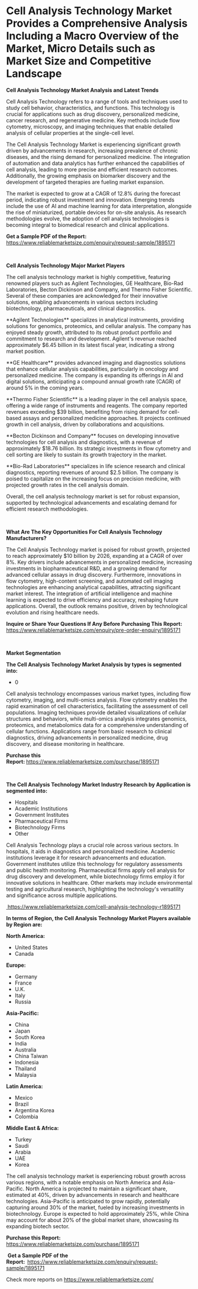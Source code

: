 <p><h1>Cell Analysis Technology Market Provides a Comprehensive Analysis Including a Macro Overview of the Market, Micro Details such as Market Size and Competitive Landscape</h1></p><p><strong>Cell Analysis Technology Market Analysis and Latest Trends</strong></p>
<p><p>Cell Analysis Technology refers to a range of tools and techniques used to study cell behavior, characteristics, and functions. This technology is crucial for applications such as drug discovery, personalized medicine, cancer research, and regenerative medicine. Key methods include flow cytometry, microscopy, and imaging techniques that enable detailed analysis of cellular properties at the single-cell level.</p><p>The Cell Analysis Technology Market is experiencing significant growth driven by advancements in research, increasing prevalence of chronic diseases, and the rising demand for personalized medicine. The integration of automation and data analytics has further enhanced the capabilities of cell analysis, leading to more precise and efficient research outcomes. Additionally, the growing emphasis on biomarker discovery and the development of targeted therapies are fueling market expansion.</p><p>The market is expected to grow at a CAGR of 12.8% during the forecast period, indicating robust investment and innovation. Emerging trends include the use of AI and machine learning for data interpretation, alongside the rise of miniaturized, portable devices for on-site analysis. As research methodologies evolve, the adoption of cell analysis technologies is becoming integral to biomedical research and clinical applications.</p></p>
<p><strong>Get a Sample PDF of the Report:&nbsp;</strong> <a href="https://www.reliablemarketsize.com/enquiry/request-sample/1895171?utm_campaign=3348&utm_medium=2&utm_source=Github&utm_content=ia&utm_term=28032025&utm_id=cell-analysis-technology">https://www.reliablemarketsize.com/enquiry/request-sample/1895171</a></p>
<p>&nbsp;</p>
<p><strong>Cell Analysis Technology Major Market Players</strong></p>
<p><p>The cell analysis technology market is highly competitive, featuring renowned players such as Agilent Technologies, GE Healthcare, Bio-Rad Laboratories, Becton Dickinson and Company, and Thermo Fisher Scientific. Several of these companies are acknowledged for their innovative solutions, enabling advancements in various sectors including biotechnology, pharmaceuticals, and clinical diagnostics.</p><p>**Agilent Technologies** specializes in analytical instruments, providing solutions for genomics, proteomics, and cellular analysis. The company has enjoyed steady growth, attributed to its robust product portfolio and commitment to research and development. Agilent's revenue reached approximately $6.45 billion in its latest fiscal year, indicating a strong market position.</p><p>**GE Healthcare** provides advanced imaging and diagnostics solutions that enhance cellular analysis capabilities, particularly in oncology and personalized medicine. The company is expanding its offerings in AI and digital solutions, anticipating a compound annual growth rate (CAGR) of around 5% in the coming years.</p><p>**Thermo Fisher Scientific** is a leading player in the cell analysis space, offering a wide range of instruments and reagents. The company reported revenues exceeding $39 billion, benefiting from rising demand for cell-based assays and personalized medicine approaches. It projects continued growth in cell analysis, driven by collaborations and acquisitions.</p><p>**Becton Dickinson and Company** focuses on developing innovative technologies for cell analysis and diagnostics, with a revenue of approximately $18.76 billion. Its strategic investments in flow cytometry and cell sorting are likely to sustain its growth trajectory in the market.</p><p>**Bio-Rad Laboratories** specializes in life science research and clinical diagnostics, reporting revenues of around $2.5 billion. The company is poised to capitalize on the increasing focus on precision medicine, with projected growth rates in the cell analysis domain.</p><p>Overall, the cell analysis technology market is set for robust expansion, supported by technological advancements and escalating demand for efficient research methodologies.</p></p>
<p>&nbsp;</p>
<p><strong>What Are The Key Opportunities For Cell Analysis Technology Manufacturers?</strong></p>
<p><p>The Cell Analysis Technology market is poised for robust growth, projected to reach approximately $10 billion by 2026, expanding at a CAGR of over 8%. Key drivers include advancements in personalized medicine, increasing investments in biopharmaceutical R&D, and a growing demand for advanced cellular assays in drug discovery. Furthermore, innovations in flow cytometry, high-content screening, and automated cell imaging technologies are enhancing analytical capabilities, attracting significant market interest. The integration of artificial intelligence and machine learning is expected to drive efficiency and accuracy, reshaping future applications. Overall, the outlook remains positive, driven by technological evolution and rising healthcare needs.</p></p>
<p><strong>Inquire or Share Your Questions If Any Before Purchasing This Report:</strong> <a href="https://www.reliablemarketsize.com/enquiry/pre-order-enquiry/1895171?utm_campaign=3348&utm_medium=2&utm_source=Github&utm_content=ia&utm_term=28032025&utm_id=cell-analysis-technology">https://www.reliablemarketsize.com/enquiry/pre-order-enquiry/1895171</a></p>
<p>&nbsp;</p>
<p><strong>Market Segmentation</strong></p>
<p><strong>The Cell Analysis Technology Market Analysis by types is segmented into:</strong></p>
<p><ul><li>0</li></ul></p>
<p><p>Cell analysis technology encompasses various market types, including flow cytometry, imaging, and multi-omics analysis. Flow cytometry enables the rapid examination of cell characteristics, facilitating the assessment of cell populations. Imaging techniques provide detailed visualizations of cellular structures and behaviors, while multi-omics analysis integrates genomics, proteomics, and metabolomics data for a comprehensive understanding of cellular functions. Applications range from basic research to clinical diagnostics, driving advancements in personalized medicine, drug discovery, and disease monitoring in healthcare.</p></p>
<p><strong>Purchase this Report:&nbsp;</strong><a href="https://www.reliablemarketsize.com/purchase/1895171?utm_campaign=3348&utm_medium=2&utm_source=Github&utm_content=ia&utm_term=28032025&utm_id=cell-analysis-technology">https://www.reliablemarketsize.com/purchase/1895171</a></p>
<p>&nbsp;</p>
<p><strong>The Cell Analysis Technology Market Industry Research by Application is segmented into:</strong></p>
<p><ul><li>Hospitals</li><li>Academic Institutions</li><li>Government Institutes</li><li>Pharmaceutical Firms</li><li>Biotechnology Firms</li><li>Other</li></ul></p>
<p><p>Cell Analysis Technology plays a crucial role across various sectors. In hospitals, it aids in diagnostics and personalized medicine. Academic institutions leverage it for research advancements and education. Government institutes utilize this technology for regulatory assessments and public health monitoring. Pharmaceutical firms apply cell analysis for drug discovery and development, while biotechnology firms employ it for innovative solutions in healthcare. Other markets may include environmental testing and agricultural research, highlighting the technology's versatility and significance across multiple applications.</p></p>
<p><a href="https://www.reliablemarketsize.com/cell-analysis-technology-r1895171?utm_campaign=3348&utm_medium=2&utm_source=Github&utm_content=ia&utm_term=28032025&utm_id=cell-analysis-technology">&nbsp;https://www.reliablemarketsize.com/cell-analysis-technology-r1895171</a></p>
<p><strong>In terms of Region, the Cell Analysis Technology Market Players available by Region are:</strong></p>
<p>
    <p> <strong> North America: </strong>
        <ul>
            <li>United States</li>
            <li>Canada</li>
        </ul>
        </p> 
    <p> <strong> Europe: </strong>
        <ul>
            <li>Germany</li>
            <li>France</li>
            <li>U.K.</li>
            <li>Italy</li>
            <li>Russia</li>
        </ul>
        </p> 
    <p> <strong> Asia-Pacific: </strong>
        <ul>
            <li>China</li>
            <li>Japan</li>
            <li>South Korea</li>
            <li>India</li>
            <li>Australia</li>
            <li>China Taiwan</li>
            <li>Indonesia</li>
            <li>Thailand</li>
            <li>Malaysia</li>
        </ul>
        </p> 
    <p> <strong> Latin America: </strong>
        <ul>
            <li>Mexico</li>
            <li>Brazil</li>
            <li>Argentina Korea</li>
            <li>Colombia</li>
        </ul>
        </p> 
    <p> <strong> Middle East & Africa: </strong>
        <ul>
            <li>Turkey</li>
            <li>Saudi</li>
            <li>Arabia</li>
            <li>UAE</li>
            <li>Korea</li>
        </ul>
    </p>
    </p>
<p><p>The cell analysis technology market is experiencing robust growth across various regions, with a notable emphasis on North America and Asia-Pacific. North America is projected to maintain a significant share, estimated at 40%, driven by advancements in research and healthcare technologies. Asia-Pacific is anticipated to grow rapidly, potentially capturing around 30% of the market, fueled by increasing investments in biotechnology. Europe is expected to hold approximately 25%, while China may account for about 20% of the global market share, showcasing its expanding biotech sector.</p></p>
<p><strong>Purchase this Report: </strong><a href="https://www.reliablemarketsize.com/purchase/1895171?utm_campaign=3348&utm_medium=2&utm_source=Github&utm_content=ia&utm_term=28032025&utm_id=cell-analysis-technology">https://www.reliablemarketsize.com/purchase/1895171</a></p>
<p>&nbsp;<strong>Get a Sample PDF of the Report:&nbsp;&nbsp;</strong><a href="https://www.reliablemarketsize.com/enquiry/request-sample/1895171?utm_campaign=3348&utm_medium=2&utm_source=Github&utm_content=ia&utm_term=28032025&utm_id=cell-analysis-technology">https://www.reliablemarketsize.com/enquiry/request-sample/1895171</a></p>
<p><strong></strong></p>
<p>Check more reports on <a href="https://www.reliablemarketsize.com/?utm_campaign=3348&utm_medium=2&utm_source=Github&utm_content=ia&utm_term=28032025&utm_id=cell-analysis-technology">https://www.reliablemarketsize.com/</a></p>